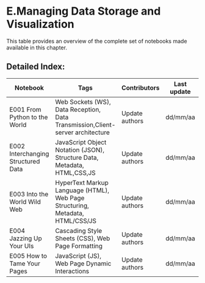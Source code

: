 # E.Managing Data Storage and Visualization 
 This table provides an overview of the complete set of notebooks made available in this chapter. 

 ## Detailed Index:  
Notebook | Tags | Contributors | Last update | Open Notebook 
--- | --- | --- | --- | --- 
E001 From Python to the World | Web Sockets (WS), Data Reception, Data Transmission,Client-server architecture| Update authors| dd/mm/aa| [![Open In Colab](https://colab.research.google.com/assets/colab-badge.svg)](https://githubtocolab.com/scientisst/notebooks/blob/master/E.Managing%20Data%20Storage%20and%20Visualization/E001%20From%20Python%20to%20the%20World/E001%20From%20Python%20to%20the%20World.ipynb) 
E002 Interchanging Structured Data | JavaScript Object Notation (JSON), Structure Data, Metadata, HTML,CSS,JS| Update authors| dd/mm/aa| [![Open In Colab](https://colab.research.google.com/assets/colab-badge.svg)](https://githubtocolab.com/scientisst/notebooks/blob/master/E.Managing%20Data%20Storage%20and%20Visualization/E002%20Interchanging%20Structured%20Data/E002%20Interchanging%20Structured%20Data.ipynb) 
E003 Into the World Wild Web | HyperText Markup Language (HTML), Web Page Structuring, Metadata, HTML/CSS/JS| Update authors| dd/mm/aa| [![Open In Colab](https://colab.research.google.com/assets/colab-badge.svg)](https://githubtocolab.com/scientisst/notebooks/blob/master/E.Managing%20Data%20Storage%20and%20Visualization/E003%20Into%20the%20World%20Wild%20Web/E003%20Into%20the%20World%20Wild%20Web.ipynb) 
E004 Jazzing Up Your UIs | Cascading Style Sheets (CSS), Web Page Formatting| Update authors| dd/mm/aa| [![Open In Colab](https://colab.research.google.com/assets/colab-badge.svg)](https://githubtocolab.com/scientisst/notebooks/blob/master/E.Managing%20Data%20Storage%20and%20Visualization/E004%20Jazzing%20Up%20Your%20UIs/E004%20Jazzing%20Up%20Your%20UIs.ipynb) 
E005 How to Tame Your Pages | JavaScript (JS), Web Page Dynamic Interactions| Update authors| dd/mm/aa| [![Open In Colab](https://colab.research.google.com/assets/colab-badge.svg)](https://githubtocolab.com/scientisst/notebooks/blob/master/E.Managing%20Data%20Storage%20and%20Visualization/E005%20How%20to%20Tame%20Your%20Pages/E005%20How%20to%20Tame%20Your%20Pages.ipynb) 
